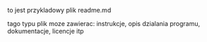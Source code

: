 to jest przykladowy plik
readme.md 

tago typu plik moze zawierac:
instrukcje,
opis dzialania programu,
dokumentacje,
licencje itp
